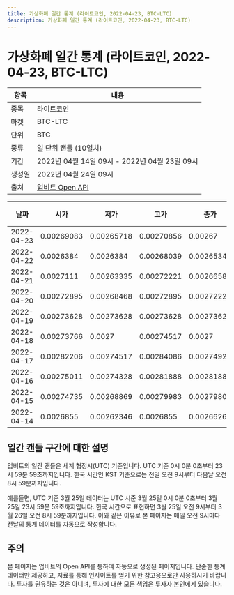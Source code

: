 ```yaml
---
title: 가상화폐 일간 통계 (라이트코인, 2022-04-23, BTC-LTC)
description: 가상화폐 일간 통계 (라이트코인, 2022-04-23, BTC-LTC)
---
```



가상화폐 일간 통계 (라이트코인, 2022-04-23, BTC-LTC)
===

|항목|내용|
|--|--|
|종목|라이트코인|
|마켓|BTC-LTC|
|단위|BTC|
|종류|일 단위 캔들 (10일치)|
|기간|2022년 04월 14일 09시 - 2022년 04월 23일 09시|
|생성일|2022년 04월 24일 09시|
|출처|[업비트 Open API](https://docs.upbit.com)|


|날짜|시가|저가|고가|종가|비고|
|--|--|--|--|--|--|
|2022-04-23|0.00269083|0.00265718|0.00270856|0.00267|    |
|2022-04-22|0.0026384|0.0026384|0.00268039|0.0026534|    |
|2022-04-21|0.0027111|0.00263335|0.00272221|0.00266587|    |
|2022-04-20|0.00272895|0.00268468|0.00272895|0.00272221|    |
|2022-04-19|0.00273628|0.00273628|0.00273628|0.00273628|    |
|2022-04-18|0.00273766|0.0027|0.00274517|0.0027|    |
|2022-04-17|0.00282206|0.00274517|0.00284086|0.0027492|    |
|2022-04-16|0.00275011|0.00274328|0.00281888|0.00281888|    |
|2022-04-15|0.00274735|0.00268869|0.00279983|0.00279805|    |
|2022-04-14|0.0026855|0.00262346|0.0026855|0.00266263|    |


일간 캔들 구간에 대한 설명
---


업비트의 일간 캔들은 세계 협정시(UTC) 기준입니다. 
UTC 기준 0시 0분 0초부터 23시 59분 59초까지입니다. 
한국 시간인 KST 기준으로는 전일 오전 9시부터 다음날 오전 8시 59분까지입니다. 


예를들면, UTC 기준 3월 25일 데이터는 UTC 시준 3월 25일 0시 0분 0초부터 3월 25일 23시 59분 59초까지입니다. 
한국 시간으로 표현하면 3월 25일 오전 9시부터 3월 26일 오전 8시 59분까지입니다. 
이와 같은 이유로 본 페이지는 매일 오전 9시마다 전날의 통계 데이터를 자동으로 작성합니다. 


주의
---


본 페이지는 업비트의 Open API를 통하여 자동으로 생성된 페이지입니다. 
단순한 통계 데이터만 제공하고, 자료를 통해 인사이트를 얻기 위한 참고용으로만 사용하시기 바랍니다. 
투자를 권유하는 것은 아니며, 투자에 대한 모든 책임은 투자자 본인에게 있습니다. 
